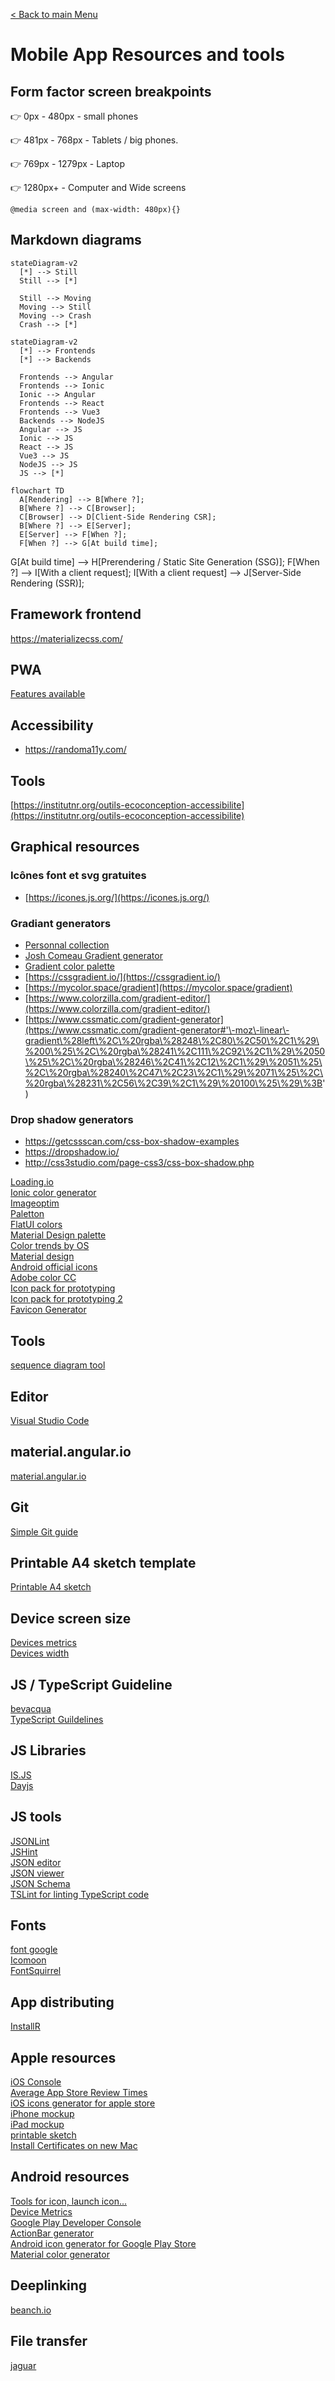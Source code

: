 [< Back to main Menu](https://github.com/gsoulie/Mobile-App-Development)    

# Mobile App Resources and tools

## Form factor screen breakpoints

👉 0px - 480px - small phones

👉 481px - 768px - Tablets / big phones. 

👉 769px - 1279px - Laptop

👉 1280px+ - Computer and Wide screens

````@media screen and (max-width: 480px){}````

## Markdown diagrams

````mermaid
stateDiagram-v2
  [*] --> Still
  Still --> [*]
  
  Still --> Moving
  Moving --> Still
  Moving --> Crash
  Crash --> [*]
````

````mermaid
stateDiagram-v2
  [*] --> Frontends
  [*] --> Backends
  
  Frontends --> Angular
  Frontends --> Ionic
  Ionic --> Angular
  Frontends --> React
  Frontends --> Vue3
  Backends --> NodeJS
  Angular --> JS
  Ionic --> JS
  React --> JS
  Vue3 --> JS
  NodeJS --> JS
  JS --> [*]
````

````mermaid
flowchart TD
  A[Rendering] --> B[Where ?];
  B[Where ?] --> C[Browser];
  C[Browser] --> D[Client-Side Rendering CSR];
  B[Where ?] --> E[Server];
  E[Server] --> F[When ?];
  F[When ?] --> G[At build time];
````
  G[At build time] --> H[Prerendering / Static Site Generation (SSG)];
  F[When ?] --> I[With a client request];
  I[With a client request] --> J[Server-Side Rendering (SSR)];

## Framework frontend

https://materializecss.com/      

## PWA

[Features available](https://whatwebcando.today/)    

## Accessibility

- https://randoma11y.com/      

## Tools

[https://institutnr.org/outils-ecoconception-accessibilite](https://institutnr.org/outils-ecoconception-accessibilite)       

## Graphical resources

### Icônes font et svg gratuites
- [https://icones.js.org/](https://icones.js.org/)      

### Gradiant generators

- [Personnal collection](https://github.com/gsoulie/ionic-angular-snippets/blob/master/gradiant.md)      
- [Josh Comeau Gradient generator](https://www.joshwcomeau.com/gradient-generator/)     
- [Gradient color palette](https://dribbble.com/shots/13662178-Gradients/attachments/5267324?mode=media)      
- [https://cssgradient.io/](https://cssgradient.io/)    
- [https://mycolor.space/gradient](https://mycolor.space/gradient)     
- [https://www.colorzilla.com/gradient-editor/](https://www.colorzilla.com/gradient-editor/)     
- [https://www.cssmatic.com/gradient-generator](https://www.cssmatic.com/gradient-generator#'\-moz\-linear\-gradient\%28left\%2C\%20rgba\%28248\%2C80\%2C50\%2C1\%29\%200\%25\%2C\%20rgba\%28241\%2C111\%2C92\%2C1\%29\%2050\%25\%2C\%20rgba\%28246\%2C41\%2C12\%2C1\%29\%2051\%25\%2C\%20rgba\%28240\%2C47\%2C23\%2C1\%29\%2071\%25\%2C\%20rgba\%28231\%2C56\%2C39\%2C1\%29\%20100\%25\%29\%3B')

### Drop shadow generators
- https://getcssscan.com/css-box-shadow-examples       
- https://dropshadow.io/      
- http://css3studio.com/page-css3/css-box-shadow.php      

[Loading.io](https://loading.io/)    
[Ionic color generator](https://ionicframework.com/docs/theming/color-generator)    
[Imageoptim](https://imageoptim.com/fr.html)    
[Paletton](http://paletton.com/#uid=23q0u0k++VBrKZTEz+V+VxYZ+pL)    
[FlatUI colors](http://flatuicolors.com/)     
[Material Design palette](http://www.materialpalette.com/)         
[Color trends by OS](http://tintui.com/index.html)     
[Material design](http://www.google.com/design/spec/style/color.html#color-color-palette)    
[Android official icons](https://developer.android.com/design/downloads/index.html)   
[Adobe color CC](https://color.adobe.com/fr/explore/newest/)    
[Icon pack for prototyping](https://fr.icons8.com/web-app/category/ios7/Photo-Video)    
[Icon pack for prototyping 2](https://thenounproject.com/)    
[Favicon Generator](https://www.favicon-generator.org/)    

## Tools

[sequence diagram tool](https://www.websequencediagrams.com/)    

## Editor

[Visual Studio Code](http://code.visualstudio.com/Docs/?dv=osx)    

## material.angular.io

[material.angular.io](https://material.angular.io/)     

## Git
[Simple Git guide](http://rogerdudler.github.io/git-guide/index.fr.html)  

## Printable A4 sketch template
[Printable A4 sketch](https://androiduiux.com/2013/01/06/printable-a4-screen-flow-sketch-template-free-download/)    

## Device screen size

[Devices metrics](http://www.materialup.com/posts/device-metrics-google-design)    
[Devices width](https://mydevice.io/devices/#sortTablets)    

## JS / TypeScript Guideline

[bevacqua](https://github.com/bevacqua/js/blob/master/README.md)    
[TypeScript Guildelines](https://github.com/Microsoft/TypeScript/wiki/Coding-guidelines)    

## JS Libraries

[IS.JS](http://arasatasaygin.github.io/is.js/)    
[Dayjs](https://day.js.org/docs/en/installation/installation)    

## JS tools
  
[JSONLint](http://jsonlint.com/)    
[JSHint](http://jshint.com/)    
[JSON editor](http://www.jsoneditoronline.org/)    
[JSON viewer](http://jsonviewer.stack.hu/)     
[JSON Schema](http://jsonschema.net/#/)    
[TSLint for linting TypeScript code](http://palantir.github.io/tslint/)    

## Fonts
[font google](https://fonts.google.com/specimen/Nunito?selection.family=Nunito)    
[Icomoon](https://icomoon.io/)     
[FontSquirrel](http://www.fontsquirrel.com/)     

## App distributing
[InstallR](https://www.installrapp.com/)     

## Apple resources
[iOS Console](http://lemonjar.com/iosconsole/)    
[Average App Store Review Times](http://appreviewtimes.com/)     
[iOS icons generator for apple store](http://appicontemplate.com/ios8)     
[iPhone mockup](http://appicontemplate.com/iphonescreenshot)      
[iPad mockup](http://appicontemplate.com/ipadscreenshot)     
[printable sketch](http://sketchsheets.com/)     
[Install Certificates on new Mac](https://www.digicert.com/ssl-support/p12-import-export-mac-mavericks-server.htm)    

## Android resources
[Tools for icon, launch icon...](https://romannurik.github.io/AndroidAssetStudio/index.html)    
[Device Metrics](https://material.io/devices/)    
[Google Play Developer Console](https://play.google.com/apps/publish)    
[ActionBar generator](http://jgilfelt.github.io/android-actionbarstylegenerator/)     
[Android icon generator for Google Play Store](http://appicontemplate.com/android)     
[Material color generator](http://paletton.com)     

## Deeplinking
[beanch.io](https://branch.io/)    

## File transfer
[jaguar](http://share.jaguar-network.com/)      
